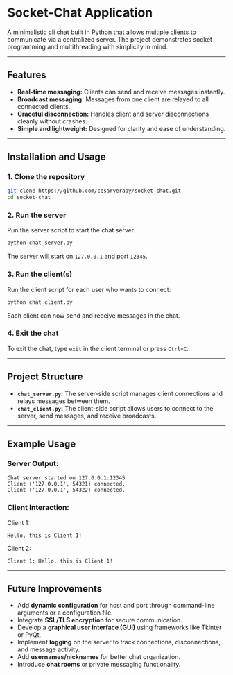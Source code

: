 # Socket-Chat Application

A minimalistic cli chat built in Python that allows multiple clients to communicate via a centralized server. The project demonstrates socket programming and multithreading with simplicity in mind.

---

## Features

- **Real-time messaging:** Clients can send and receive messages instantly.
- **Broadcast messaging:** Messages from one client are relayed to all connected clients.
- **Graceful disconnection:** Handles client and server disconnections cleanly without crashes.
- **Simple and lightweight:** Designed for clarity and ease of understanding.

---

## Installation and Usage

### 1. Clone the repository

```bash
git clone https://github.com/cesarverapy/socket-chat.git
cd socket-chat
```

### 2. Run the server

Run the server script to start the chat server:

```bash
python chat_server.py
```

The server will start on `127.0.0.1` and port `12345`.

### 3. Run the client(s)

Run the client script for each user who wants to connect:

```bash
python chat_client.py
```

Each client can now send and receive messages in the chat.

### 4. Exit the chat

To exit the chat, type `exit` in the client terminal or press `Ctrl+C`.

---

## Project Structure

- **`chat_server.py`:** The server-side script manages client connections and relays messages between them.
- **`chat_client.py`:** The client-side script allows users to connect to the server, send messages, and receive broadcasts.

---

## Example Usage

### Server Output:
```
Chat server started on 127.0.0.1:12345
Client ('127.0.0.1', 54321) connected.
Client ('127.0.0.1', 54322) connected.
```

### Client Interaction:
Client 1:
```
Hello, this is Client 1!
```

Client 2:
```
Client 1: Hello, this is Client 1!
```

---

## Future Improvements

- Add **dynamic configuration** for host and port through command-line arguments or a configuration file.
- Integrate **SSL/TLS encryption** for secure communication.
- Develop a **graphical user interface (GUI)** using frameworks like Tkinter or PyQt.
- Implement **logging** on the server to track connections, disconnections, and message activity.
- Add **usernames/nicknames** for better chat organization.
- Introduce **chat rooms** or private messaging functionality.
